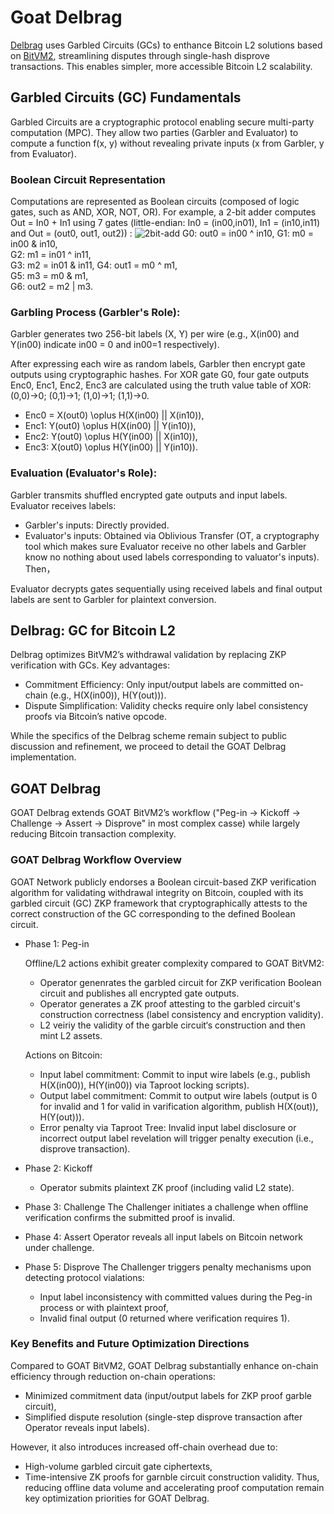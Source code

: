 # Goat Delbrag

[Delbrag](https://rubin.io/public/pdfs/delbrag.pdf) uses Garbled Circuits (GCs) to enthance Bitcoin L2 solutions based on [BitVM2](https://bitvm.org/bitvm2.html), streamlining disputes through single-hash disprove transactions. This enables simpler, more accessible Bitcoin L2 scalability.

## Garbled Circuits (GC) Fundamentals
Garbled Circuits are a cryptographic protocol enabling secure multi-party computation (MPC). They allow two parties (Garbler and Evaluator) to compute a function f(x, y) without revealing private inputs (x from Garbler, y from Evaluator).

### Boolean Circuit Representation
Computations are represented as Boolean circuits (composed of logic gates, such as AND, XOR, NOT, OR). For example, a 2-bit adder computes Out = In0 + In1 using 7 gates (little-endian: In0 = (in00,in01), In1 = (in10,in11) and Out = (out0, out1, out2)) : ![2bit-add](./docs/2bit_add.png)
G0: out0 = in00 ^ in10,
G1: m0 = in00 & in10,  
G2: m1 = in01 ^ in11,  
G3: m2 = in01 & in11, 
G4: out1 = m0 ^ m1,  
G5: m3 = m0 & m1,  
G6: out2 = m2 | m3.  

### Garbling Process (Garbler's Role):
Garbler generates two 256-bit labels (X, Y) per wire (e.g., X(in00) and Y(in00) indicate in00 = 0 and in00=1 respectively).

After expressing each wire as random labels, Garbler then encrypt gate outputs using cryptographic hashes. For XOR gate G0, four gate outputs Enc0, Enc1, Enc2, Enc3 are calculated using the truth value table of XOR: (0,0)->0; (0,1)->1; (1,0)->1; (1,1)->0.

- Enc0 = X(out0) \oplus H(X(in00) || X(in10)),  
- Enc1: Y(out0) \oplus H(X(in00) || Y(in10)),
- Enc2: Y(out0) \oplus H(Y(in00) || X(in10)), 
- Enc3: X(out0) \oplus H(Y(in00) || Y(in10)).

### Evaluation (Evaluator's Role):
Garbler transmits shuffled encrypted gate outputs and input labels. Evaluator receives labels:
- Garbler's inputs: Directly provided.
- Evaluator's inputs: Obtained via Oblivious Transfer (OT, a cryptography tool which makes sure Evaluator receive no other labels and Garbler know no nothing about used labels corresponding to valuator's inputs).
Then，

Evaluator decrypts gates sequentially using received labels and final output labels are sent to Garbler for plaintext conversion.

## Delbrag: GC for Bitcoin L2
Delbrag optimizes BitVM2’s withdrawal validation by replacing ZKP verification with GCs. Key advantages:
- Commitment Efficiency: Only input/output labels are committed on-chain (e.g., H(X(in00)), H(Y(out))).
- Dispute Simplification: Validity checks require only label consistency proofs via Bitcoin’s native opcode.

While the specifics of the Delbrag scheme remain subject to public discussion and refinement, we proceed to detail the GOAT Delbrag implementation.

## GOAT Delbrag
GOAT Delbrag extends GOAT BitVM2’s workflow ("Peg-in → Kickoff → Challenge → Assert → Disprove" in most complex casse) while largely reducing Bitcoin transaction complexity.

### GOAT Delbrag Workflow Overview

GOAT Network publicly endorses a Boolean circuit-based ZKP verification algorithm for validating withdrawal integrity on Bitcoin, coupled with its garbled circuit (GC) ZKP framework that cryptographically attests to the correct construction of the GC corresponding to the defined Boolean circuit.

- Phase 1: Peg-in

  Offline/L2 actions exhibit greater complexity compared to GOAT BitVM2:
  - Operator genenrates the garbled circuit for ZKP verification Boolean circuit and publishes all encrypted gate outputs.
  - Operator generates a ZK proof attesting to the garbled circuit's construction correctness (label consistency and encryption validity).
  - L2 veiriy the validity of the garble circuit‘s construction and then mint L2 assets.

  Actions on Bitcoin:
  - Input label commitment: Commit to input wire labels (e.g., publish H(X(in00)), H(Y(in00)) via Taproot locking scripts).
  - Output label commitment: Commit to output wire labels (output is 0 for invalid and 1 for valid in varification algorithm, publish H(X(out)), H(Y(out))).
  - Error penalty via Taproot Tree: Invalid input label disclosure or incorrect output label revelation will trigger penalty execution (i.e., disprove transaction). 

- Phase 2: Kickoff
  - Operator submits plaintext ZK proof (including valid L2 state).

- Phase 3: Challenge 
  The Challenger initiates a challenge when offline verification confirms the submitted proof is invalid.
- Phase 4: Assert
  Operator reveals all input labels on Bitcoin network under challenge.
- Phase 5: Disprove
  The Challenger triggers penalty mechanisms upon detecting protocol vialations:
  - Input label inconsistency with committed values during the Peg-in process or with plaintext proof,
  - Invalid final output (0 returned where verification requires 1).

### Key Benefits and Future Optimization Directions

Compared to GOAT BitVM2, GOAT Delbrag substantially enhance on-chain efficiency through reduction on-chain operations:
- Minimized commitment data (input/output labels for ZKP proof garble circuit),
- Simplified dispute resolution (single-step disprove transaction after Operator reveals input labels).

However, it also introduces increased off-chain overhead due to:
- High-volume garbled circuit gate ciphertexts,
- Time-intensive ZK proofs for garnble circuit construction validity.
Thus, reducing offline data volume and accelerating proof computation remain key optimization priorities for GOAT Delbrag.